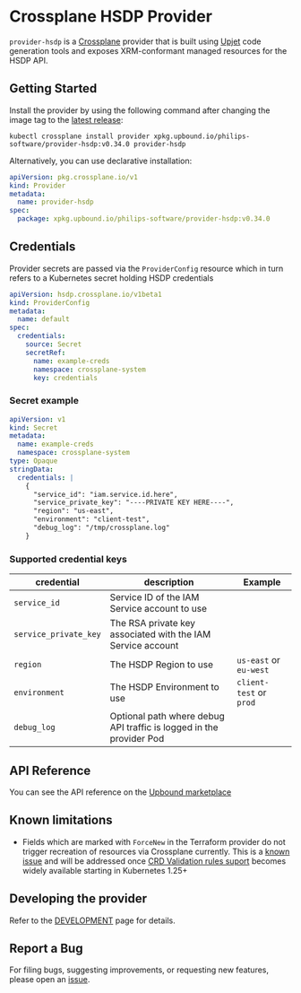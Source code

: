 # Crossplane HSDP Provider

`provider-hsdp` is a [Crossplane](https://crossplane.io/) provider that
is built using [Upjet](https://github.com/upbound/upjet) code
generation tools and exposes XRM-conformant managed resources for the
HSDP API.

## Getting Started

Install the provider by using the following command after changing the image tag
to the [latest release](https://marketplace.upbound.io/providers/philips-software/provider-hsdp):
```
kubectl crossplane install provider xpkg.upbound.io/philips-software/provider-hsdp:v0.34.0 provider-hsdp
```

Alternatively, you can use declarative installation:

```yaml
apiVersion: pkg.crossplane.io/v1
kind: Provider
metadata:
  name: provider-hsdp
spec:
  package: xpkg.upbound.io/philips-software/provider-hsdp:v0.34.0
```

## Credentials

Provider secrets are passed via the `ProviderConfig` resource which in turn 
refers to a Kubernetes secret holding HSDP credentials

```yaml
apiVersion: hsdp.crossplane.io/v1beta1
kind: ProviderConfig
metadata:
  name: default
spec:
  credentials:
    source: Secret
    secretRef:
      name: example-creds
      namespace: crossplane-system
      key: credentials
```

### Secret example

```yaml
apiVersion: v1
kind: Secret
metadata:
  name: example-creds
  namespace: crossplane-system
type: Opaque
stringData:
  credentials: |
    {
      "service_id": "iam.service.id.here",
      "service_private_key": "----PRIVATE KEY HERE----",
      "region": "us-east",
      "environment": "client-test",
      "debug_log": "/tmp/crossplane.log"
    }
```

### Supported credential keys

| credential            | description                                                         | Example                 |
|-----------------------|---------------------------------------------------------------------|-------------------------|
| `service_id`          | Service ID of the IAM Service account to use                        |                         |
| `service_private_key` | The RSA private key associated with the IAM Service account         |                         |
| `region`              | The HSDP Region to use                                              | `us-east` or `eu-west`  |
| `environment`         | The HSDP Environment to use                                         | `client-test` or `prod` |
| `debug_log`           | Optional path where debug API traffic is logged in the provider Pod |                         |


## API Reference

You can see the API reference on the [Upbound marketplace](https://marketplace.upbound.io/providers/philips-software/provider-hsdp)

## Known limitations

* Fields which are marked with `ForceNew` in the Terraform provider do not trigger recreation of 
resources via Crossplane currently. This is a [known issue](https://github.com/upbound/upjet/issues/78) and will be addressed once [CRD Validation rules suport](https://kubernetes.io/blog/2022/09/23/crd-validation-rules-beta/) becomes
widely available starting in Kubernetes 1.25+

## Developing the provider

Refer to the [DEVELOPMENT](DEVELOPMENT.md) page for details.

## Report a Bug

For filing bugs, suggesting improvements, or requesting new features, please
open an [issue](https://github.com/philips-software/provider-hsdp/issues).
